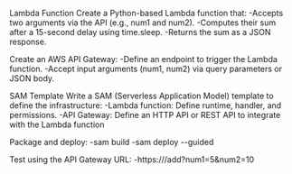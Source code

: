 Lambda Function
Create a Python-based Lambda function that:
  -Accepts two arguments via the API (e.g., num1 and num2).
  -Computes their sum after a 15-second delay using time.sleep.
  -Returns the sum as a JSON response.


Create an AWS API Gateway:
  -Define an endpoint to trigger the Lambda function.
  -Accept input arguments (num1, num2) via query parameters or JSON body.

SAM Template
Write a SAM (Serverless Application Model) template to define the infrastructure:
 -Lambda function: Define runtime, handler, and permissions.
 -API Gateway: Define an HTTP API or REST API to integrate with the Lambda function

Package and deploy:
  -sam build
  -sam deploy --guided

Test using the API Gateway URL:
  -https://<api-gateway-url>/add?num1=5&num2=10

